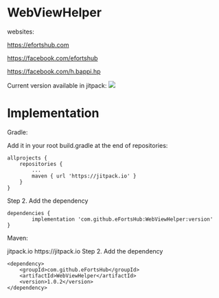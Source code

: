 # WebViewHelper

websites:

https://efortshub.com

https://facebook.com/efortshub

https://facebook.com/h.bappi.hp



Current version available in jitpack: [![](https://jitpack.io/v/eFortsHub/WebViewHelper.svg)](https://jitpack.io/#eFortsHub/WebViewHelper)



# Implementation 

Gradle:

Add it in your root build.gradle at the end of repositories:

	allprojects {
		repositories {
			...
			maven { url 'https://jitpack.io' }
		}
	}
Step 2. Add the dependency

	dependencies {
	        implementation 'com.github.eFortsHub:WebViewHelper:version'
	}
	
	


Maven:

<repositories>
		<repository>
		    <id>jitpack.io</id>
		    <url>https://jitpack.io</url>
		</repository>
	</repositories>
Step 2. Add the dependency

	<dependency>
	    <groupId>com.github.eFortsHub</groupId>
	    <artifactId>WebViewHelper</artifactId>
	    <version>1.0.2</version>
	</dependency>
  
